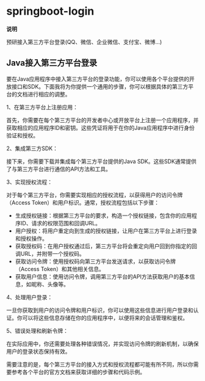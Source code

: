 # springboot-login

**说明**

预研接入第三方平台登录(QQ、微信、企业微信、支付宝、微博...)

## Java接入第三方平台登录

要在Java应用程序中接入第三方平台的登录功能，你可以使用各个平台提供的开放接口和SDK。下面我将为你提供一个通用的步骤，你可以根据具体的第三方平台的文档进行相应的调整。

1、在第三方平台上注册应用：

首先，你需要在每个第三方平台的开发者中心或开放平台上注册一个应用程序，并获取相应的应用程序ID和密钥。这些凭证将用于在你的Java应用程序中进行身份验证和授权。

2、集成第三方SDK：

接下来，你需要下载并集成每个第三方平台提供的Java SDK。这些SDK通常提供了与第三方平台进行通信的API方法和工具。

3、实现授权流程：

对于每个第三方平台，你需要实现相应的授权流程，以获得用户的访问令牌（Access Token）和用户标识。通常，授权流程包括以下步骤：

* 生成授权链接：根据第三方平台的要求，构造一个授权链接，包含你的应用程序ID、请求的权限范围和回调URL。
* 用户授权：将用户重定向到生成的授权链接，让用户在第三方平台上进行登录和授权操作。
* 获取授权码：在用户授权通过后，第三方平台将会重定向用户回到你指定的回调URL，并附带一个授权码。
* 获取访问令牌：使用授权码向第三方平台发送请求，以获取访问令牌（Access Token）和其他相关信息。
* 获取用户信息：使用访问令牌，调用第三方平台的API方法获取用户的基本信息，如昵称、头像等。

4、处理用户登录：

一旦你获取到用户的访问令牌和用户标识，你可以使用这些信息进行用户登录和认证。你可以将这些信息存储在你的应用程序中，以便将来的会话管理和鉴权。

5、错误处理和刷新令牌：

在实际应用中，你还需要处理各种错误情况，并实现访问令牌的刷新机制，以确保用户的登录状态保持有效。

需要注意的是，每个第三方平台的接入方式和授权流程都可能有所不同，所以你需要参考各个平台的官方文档来获取详细的步骤和代码示例。